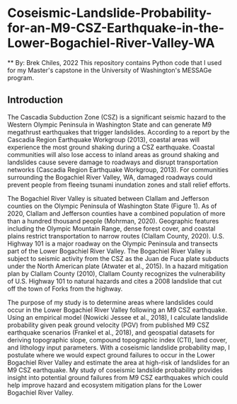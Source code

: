 # Coseismic-Landslide-Probability-for-an-M9-CSZ-Earthquake-in-the-Lower-Bogachiel-River-Valley-WA
** By: Brek Chiles, 2022
This repository contains Python code that I used for my Master's capstone in the University of Washington's MESSAGe program.

## Introduction
The Cascadia Subduction Zone (CSZ) is a significant seismic hazard to the Western Olympic Peninsula in Washington State and can generate M9 megathrust earthquakes that trigger landslides. According to a report by the Cascadia Region Earthquake Workgroup (2013), coastal areas will experience the most ground shaking during a CSZ earthquake. Coastal communities will also lose access to inland areas as ground shaking and landslides cause severe damage to roadways and disrupt transportation networks (Cascadia Region Earthquake Workgroup, 2013). For communities surrounding the Bogachiel River Valley, WA, damaged roadways could prevent people from fleeing tsunami inundation zones and stall relief efforts. 

The Bogachiel River Valley is situated between Clallam and Jefferson counties on the Olympic Peninsula of Washington State (Figure 1). As of 2020, Clallam and Jefferson counties have a combined population of more than a hundred thousand people (Mohrman, 2020). Geographic features including the Olympic Mountain Range, dense forest cover, and coastal plains restrict transportation to narrow routes (Clallam County, 2020). U.S. Highway 101 is a major roadway on the Olympic Peninsula and transects part of the Lower Bogachiel River Valley. The Bogachiel River Valley is subject to seismic activity from the CSZ as the Juan de Fuca plate subducts under the North American plate (Atwater et al., 2015). In a hazard mitigation plan by Clallam County (2010), Clallam County recognizes the vulnerability of U.S. Highway 101 to natural hazards and cites a 2008 landslide that cut off the town of Forks from the highway. 

The purpose of my study is to determine areas where landslides could occur in the Lower Bogachiel River Valley following an M9 CSZ earthquake. Using an empirical model (Nowicki Jessee et al., 2018), I calculate landslide probability given peak ground velocity (PGV) from published M9 CSZ earthquake scenarios (Frankel et al., 2018), and geospatial datasets for deriving topographic slope, compound topographic index (CTI), land cover, and lithology input parameters. With a coseismic landslide probability map, I postulate where we would expect ground failures to occur in the Lower Bogachiel River Valley and estimate the area at high-risk of landslides for an M9 CSZ earthquake. My study of coseismic landslide probability provides insight into potential ground failures from M9 CSZ earthquakes which could help improve hazard and ecosystem mitigation plans for the Lower Bogachiel River Valley.

